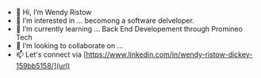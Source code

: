 - 👋 Hi, I’m Wendy Ristow
- 👀 I’m interested in ... becomong a software delveloper. 
- 🌱 I’m currently learning ... Back End Developement through Promineo Tech
- 💞️ I’m looking to collaborate on ...
- 📫 Let's connect via [https://www.linkedin.com/in/wendy-ristow-dickey-159bb5158/](url)

<!---
wristow/wristow is a ✨ special ✨ repository because its `README.md` (this file) appears on your GitHub profile.
You can click the Preview link to take a look at your changes.
--->
